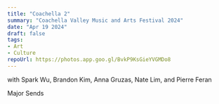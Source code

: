 ```yaml
---
title: "Coachella 2"
summary: "Coachella Valley Music and Arts Festival 2024"
date: "Apr 19 2024"
draft: false
tags:
- Art
- Culture
repoUrl: https://photos.app.goo.gl/BvkP9KsGieYVGMDo8
---
```


with Spark Wu, Brandon Kim, Anna Gruzas, Nate Lim, and Pierre Feran

Major Sends
